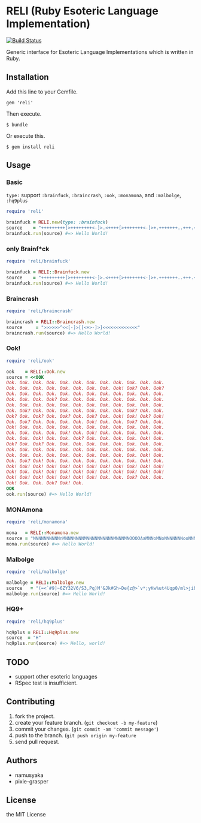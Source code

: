 # RELI (Ruby Esoteric Language Implementation)

[![Build Status](https://travis-ci.org/namusyaka/reli.png)](https://travis-ci.org/namusyaka/reli)

Generic interface for Esoteric Language Implementations which is written in Ruby.

## Installation

Add this line to your Gemfile.

`gem 'reli'`

Then execute.

`$ bundle`

Or execute this.

`$ gem install reli`

## Usage

### Basic

`type:` support `:brainfuck`, `:braincrash`, `:ook`, `:monamona`, and `:malbolge`, `:hq9plus`

```ruby
require 'reli'

brainfuck = RELI.new(type: :brainfuck)
source    = "+++++++++[>++++++++<-]>.<++++[>+++++++<-]>+.+++++++..+++.<++++++++[>----------<-]>+.<+++++++[>++++++++<-]>-.<+++++[>+++++<-]>-.+++.------.--------.<++++++++[>--------<-]>---."
brainfuck.run(source) #=> Hello World!
```

### only Brainf*ck

```ruby
require 'reli/brainfuck'

brainfuck = RELI::Brainfuck.new
source    = "+++++++++[>++++++++<-]>.<++++[>+++++++<-]>+.+++++++..+++.<++++++++[>----------<-]>+.<+++++++[>++++++++<-]>-.<+++++[>+++++<-]>-.+++.------.--------.<++++++++[>--------<-]>---."
brainfuck.run(source) #=> Hello World!
```

### Braincrash

```ruby
require 'reli/braincrash'

braincrash = RELI::Braincrash.new
source     = ">>>>>>^<<[-]>[[<+>-]>]<<<<<<<<<<<<<"
braincrash.run(source) #=> Hello World!
```

### Ook!

```ruby
require 'reli/ook'

ook    = RELI::Ook.new
source = <<OOK
Ook. Ook. Ook. Ook. Ook. Ook. Ook. Ook. Ook. Ook. Ook. Ook.
Ook. Ook. Ook. Ook. Ook. Ook. Ook. Ook. Ook! Ook? Ook. Ook?
Ook. Ook. Ook. Ook. Ook. Ook. Ook. Ook. Ook. Ook. Ook. Ook.
Ook. Ook. Ook. Ook? Ook. Ook. Ook. Ook. Ook. Ook. Ook. Ook.
Ook. Ook. Ook. Ook. Ook. Ook. Ook. Ook. Ook. Ook. Ook. Ook.
Ook. Ook? Ook. Ook. Ook. Ook. Ook. Ook. Ook. Ook? Ook. Ook.
Ook? Ook. Ook? Ook. Ook? Ook. Ook? Ook. Ook! Ook! Ook? Ook!
Ook. Ook? Ook. Ook. Ook. Ook. Ook! Ook. Ook. Ook? Ook. Ook.
Ook! Ook. Ook. Ook. Ook. Ook. Ook. Ook. Ook. Ook. Ook. Ook.
Ook. Ook. Ook. Ook. Ook! Ook. Ook! Ook. Ook. Ook. Ook. Ook.
Ook. Ook. Ook! Ook. Ook. Ook? Ook. Ook. Ook. Ook. Ook! Ook.
Ook? Ook. Ook? Ook. Ook. Ook. Ook. Ook. Ook. Ook. Ook. Ook.
Ook. Ook. Ook. Ook. Ook. Ook. Ook. Ook. Ook. Ook. Ook. Ook.
Ook. Ook. Ook. Ook. Ook. Ook. Ook. Ook. Ook. Ook. Ook! Ook.
Ook. Ook? Ook! Ook. Ook. Ook. Ook. Ook. Ook. Ook. Ook! Ook.
Ook! Ook! Ook! Ook! Ook! Ook! Ook! Ook! Ook! Ook! Ook! Ook!
Ook! Ook. Ook! Ook! Ook! Ook! Ook! Ook! Ook! Ook! Ook! Ook!
Ook! Ook! Ook! Ook! Ook! Ook! Ook! Ook. Ook. Ook? Ook. Ook.
Ook! Ook. Ook. Ook? Ook! Ook.
OOK
ook.run(source) #=> Hello World!
```

### MONAmona

```ruby
require 'reli/monamona'

mona   = RELI::Monamona.new
source = "NNNNNNNNNNnMNNNNNNNMNNNNNNNNNNMNNNMNOOOOAaMNNoMNoNNNNNNNooNNNoMNNoOONNNNNNNNNNNNNNNoMoNNNoAAAAAAoAAAAAAAAoMNo"
mona.run(source) #=> Hello World!
```

### Malbolge

```ruby
require 'reli/malbolge'

malbolge = RELI::Malbolge.new
source   = "(=<`#9]~6ZY32V6/S3,Pq)M'&Jk#Gh~De{z@>`v*;yKw%ut4Uqp0/ml>jibgIedFFaZB^{@[ZfXWV98Mqpo31kj.DCgT"
malbolge.run(source) #=> Hello World!
```

### HQ9+

```ruby
require 'reli/hq9plus'

hq9plus = RELI::Hq9plus.new
source  = "H"
hq9plus.run(source) #=> Hello, world!
```

## TODO

* support other esoteric languages
* RSpec test is insufficient.

## Contributing

1. fork the project.
2. create your feature branch. (`git checkout -b my-feature`)
3. commit your changes. (`git commit -am 'commit message'`)
4. push to the branch. (`git push origin my-feature`
5. send pull request.

## Authors

* namusyaka
* pixie-grasper

## License

the MIT License
